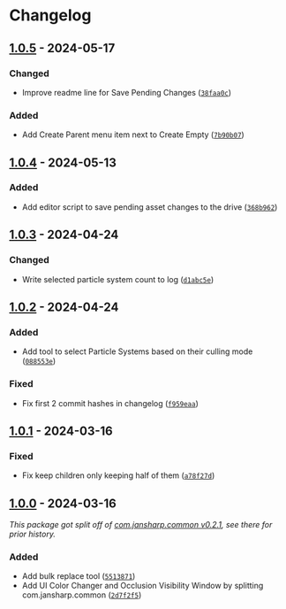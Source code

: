 
# Changelog

## [1.0.5] - 2024-05-17

### Changed

- Improve readme line for Save Pending Changes ([`38faa0c`](https://github.com/JanSharp/VRCEditorTools/commit/38faa0c7d7a6e536fa62ee108de4fb53e100ce5b))

### Added

- Add Create Parent menu item next to Create Empty ([`7b90b07`](https://github.com/JanSharp/VRCEditorTools/commit/7b90b070ad1f6d0f8e6d7d0f73af182b4160537f))

## [1.0.4] - 2024-05-13

### Added

- Add editor script to save pending asset changes to the drive ([`368b962`](https://github.com/JanSharp/VRCEditorTools/commit/368b962cb237c536a2d3c7ac3d5d2d2cc57bd663))

## [1.0.3] - 2024-04-24

### Changed

- Write selected particle system count to log ([`d1abc5e`](https://github.com/JanSharp/VRCEditorTools/commit/d1abc5ecd910a9167c0d81fe51bf7e081d6ba61b))

## [1.0.2] - 2024-04-24

### Added

- Add tool to select Particle Systems based on their culling mode ([`088553e`](https://github.com/JanSharp/VRCEditorTools/commit/088553e348a4c41bba635c96bf1e251d30295cc5))

### Fixed

- Fix first 2 commit hashes in changelog ([`f959eaa`](https://github.com/JanSharp/VRCEditorTools/commit/f959eaa5e92d01658bf20f312c1ba16b5a04a883))

## [1.0.1] - 2024-03-16

### Fixed

- Fix keep children only keeping half of them ([`a78f27d`](https://github.com/JanSharp/VRCEditorTools/commit/a78f27d89c4ac0621303e0371cd379c6a068db65))

## [1.0.0] - 2024-03-16

_This package got split off of [com.jansharp.common v0.2.1](https://github.com/JanSharp/VRCJanSharpCommon/blob/v0.2.1/CHANGELOG.md), see there for prior history._

### Added

- Add bulk replace tool ([`5513871`](https://github.com/JanSharp/VRCEditorTools/commit/55138716cbe527f956ae90b1a8b5a17ae1a21cef))
- Add UI Color Changer and Occlusion Visibility Window by splitting com.jansharp.common ([`2d7f2f5`](https://github.com/JanSharp/VRCEditorTools/commit/2d7f2f5c36f5f492514b5540125de2d31882b1fd))

[1.0.5]: https://github.com/JanSharp/VRCEditorTools/releases/tag/v1.0.5
[1.0.4]: https://github.com/JanSharp/VRCEditorTools/releases/tag/v1.0.4
[1.0.3]: https://github.com/JanSharp/VRCEditorTools/releases/tag/v1.0.3
[1.0.2]: https://github.com/JanSharp/VRCEditorTools/releases/tag/v1.0.2
[1.0.1]: https://github.com/JanSharp/VRCEditorTools/releases/tag/v1.0.1
[1.0.0]: https://github.com/JanSharp/VRCEditorTools/releases/tag/v1.0.0
